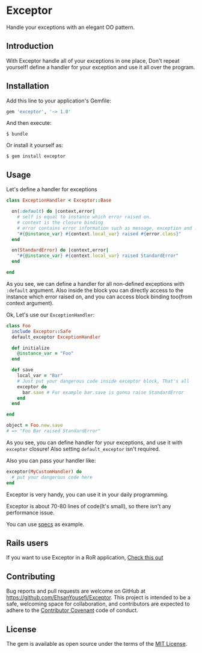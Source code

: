 # Exceptor

Handle your exceptions with an elegant OO pattern.
## Introduction

With Exceptor handle all of your exceptions in one place, Don't repeat yourself! define a handler for your exception and use it all over the program.
## Installation

Add this line to your application's Gemfile:

```ruby
gem 'exceptor', '~> 1.0'
```

And then execute:

    $ bundle

Or install it yourself as:

    $ gem install exceptor

## Usage

Let's define a handler for exceptions
```ruby
class ExceptionHandler < Exceptor::Base

  on(:default) do |context,error|
    # self is equal to instance which error raised on.
    # context is the closure binding
    # error contains error information such as message, exception and ...
    "#{@instance_var} #{context.local_var} raised #{error.class}"
  end

  on(StandardError) do |context,error|
    "#{@instance_var} #{context.local_var} raised StandardError"
  end

end
```
As you see, we can define a handler for all non-defined exceptions with `:default` argument.
Also inside the block you can directly access to the instance which error raised on, and you can access block binding too(from context argument).

Ok, Let's use our `ExceptionHandler`:

```ruby
class Foo
  include Exceptor::Safe
  default_exceptor ExceptionHandler

  def initialize
    @instance_var = "Foo"
  end

  def save
    local_var = "Bar"
    # Just put your dangerous code inside exceptor block, That's all
    exceptor do
      bar.save # For example bar.save is gonna raise StandardError
    end
  end

end

object = Foo.new.save
# => "Foo Bar raised StandardError"
```

As you see, you can define handler for your exceptions, and use it with `exceptor` closure! Also setting `default_exceptor` isn't required.

Also you can pass your handler like:

```ruby
exceptor(MyCustomHandler) do
  # put your dangerous code here
end
```

Exceptor is very handy, you can use it in your daily programming.

Exceptor is about 70-80 lines of code(It's small), so there isn't any performance issue.

You can use [specs](https://github.com/EhsanYousefi/Exceptor/blob/master/spec/exceptor_spec.rb) as example.

## Rails users

If you want to use Exceptor in a RoR application, [Check this out](https://github.com/EhsanYousefi/Exceptor/blob/master/RAILS.md)

## Contributing

Bug reports and pull requests are welcome on GitHub at https://github.com/EhsanYousefi/Exceptor. This project is intended to be a safe, welcoming space for collaboration, and contributors are expected to adhere to the [Contributor Covenant](http://contributor-covenant.org) code of conduct.


## License

The gem is available as open source under the terms of the [MIT License](http://opensource.org/licenses/MIT).
